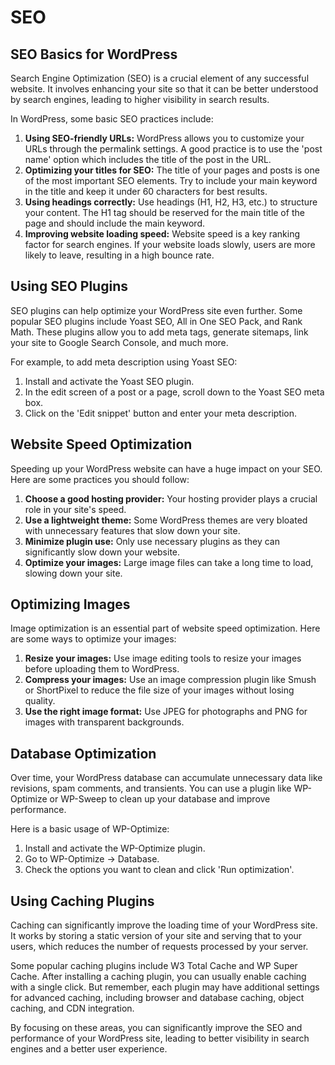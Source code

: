# SEO

## SEO Basics for WordPress

Search Engine Optimization (SEO) is a crucial element of any successful website. It involves enhancing your site so that it can be better understood by search engines, leading to higher visibility in search results.

In WordPress, some basic SEO practices include:

1. **Using SEO-friendly URLs:** WordPress allows you to customize your URLs through the permalink settings. A good practice is to use the 'post name' option which includes the title of the post in the URL.
2. **Optimizing your titles for SEO:** The title of your pages and posts is one of the most important SEO elements. Try to include your main keyword in the title and keep it under 60 characters for best results.
3. **Using headings correctly:** Use headings (H1, H2, H3, etc.) to structure your content. The H1 tag should be reserved for the main title of the page and should include the main keyword.
4. **Improving website loading speed:** Website speed is a key ranking factor for search engines. If your website loads slowly, users are more likely to leave, resulting in a high bounce rate.

## Using SEO Plugins

SEO plugins can help optimize your WordPress site even further. Some popular SEO plugins include Yoast SEO, All in One SEO Pack, and Rank Math. These plugins allow you to add meta tags, generate sitemaps, link your site to Google Search Console, and much more.

For example, to add meta description using Yoast SEO:

1. Install and activate the Yoast SEO plugin.
2. In the edit screen of a post or a page, scroll down to the Yoast SEO meta box.
3. Click on the 'Edit snippet' button and enter your meta description.

## Website Speed Optimization

Speeding up your WordPress website can have a huge impact on your SEO. Here are some practices you should follow:

1. **Choose a good hosting provider:** Your hosting provider plays a crucial role in your site's speed.
2. **Use a lightweight theme:** Some WordPress themes are very bloated with unnecessary features that slow down your site.
3. **Minimize plugin use:** Only use necessary plugins as they can significantly slow down your website.
4. **Optimize your images:** Large image files can take a long time to load, slowing down your site.

## Optimizing Images

Image optimization is an essential part of website speed optimization. Here are some ways to optimize your images:

1. **Resize your images:** Use image editing tools to resize your images before uploading them to WordPress.
2. **Compress your images:** Use an image compression plugin like Smush or ShortPixel to reduce the file size of your images without losing quality.
3. **Use the right image format:** Use JPEG for photographs and PNG for images with transparent backgrounds.

## Database Optimization

Over time, your WordPress database can accumulate unnecessary data like revisions, spam comments, and transients. You can use a plugin like WP-Optimize or WP-Sweep to clean up your database and improve performance.

Here is a basic usage of WP-Optimize:

1. Install and activate the WP-Optimize plugin.
2. Go to WP-Optimize -> Database.
3. Check the options you want to clean and click 'Run optimization'.

## Using Caching Plugins

Caching can significantly improve the loading time of your WordPress site. It works by storing a static version of your site and serving that to your users, which reduces the number of requests processed by your server.

Some popular caching plugins include W3 Total Cache and WP Super Cache. After installing a caching plugin, you can usually enable caching with a single click. But remember, each plugin may have additional settings for advanced caching, including browser and database caching, object caching, and CDN integration.

By focusing on these areas, you can significantly improve the SEO and performance of your WordPress site, leading to better visibility in search engines and a better user experience.